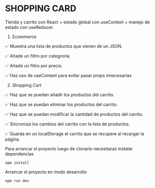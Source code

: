 # SHOPPING CARD
Tienda y carrito con React + estado global con useContext + manejo de estado con useReducer.

1. Ecommerce

✅ Muestra una lista de productos que vienen de un JSON.

✅ Añade un filtro por categroría.

✅ Añade un filtro por precio.

✅ Haz uso de useContext para evitar pasar props innecesarias

2. Shopping Cart

✅ Haz que se puedan añadir los productos del carrito.

✅ Haz que se puedan eliminar los productos del carrito.

✅ Haz que se puedan modificar la cantidad de productos del carrito.

✅ Sincroniza los cambios del carrito con la lista de productos.

✅ Guarda en un localStorage el carrito que se recupere al recargar la página.

Para arrancar el proyecto luego de clonarlo necesitaras instalar dependencias
```node
npm install
```

Arrancar el proyecto en modo desarrollo
```node
npm run dev
```